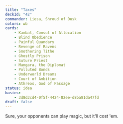 ```yaml
---
title: "Taxes"
deckId: "42"
commander: Liesa, Shroud of Dusk
colors: wb
cards:
    - Kambal, Consul of Allocation
    - Blind Obedience
    - Painful Quandary
    - Revenge of Ravens
    - Smothering Tithe
    - Ghostly Prison
    - Suture Priest
    - Mangara, the Diplomat
    - Polluted Bonds
    - Underworld Dreams
    - Court of Ambition
    - Athreos, God of Passage
status: idea
basics:
    - 3d8d3cd4-0f5f-4424-82ee-d8ba81da47fd
draft: false
---
```


Sure, your opponents can play magic, but it'll cost 'em.
